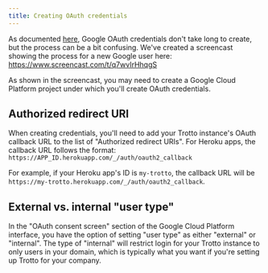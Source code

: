 ```yaml
---
title: Creating OAuth credentials
---
```


As documented [here](https://developers.google.com/identity/sign-in/web/sign-in#create_authorization_credentials), Google
OAuth credentials don't take long to create, but the process can be a bit confusing. We've created a screencast
showing the process for a new Google user here: https://www.screencast.com/t/q7wvIrHhqgS

As shown in the screencast, you may need to create a Google Cloud Platform project under which you'll create OAuth
credentials.

## Authorized redirect URI

When creating credentials, you'll need to add your Trotto instance's OAuth callback URL to the list
of "Authorized redirect URIs". For Heroku apps, the callback URL follows the
format: `https://APP_ID.herokuapp.com/_/auth/oauth2_callback`

For example, if your Heroku app's ID is `my-trotto`, the callback URL will
be `https://my-trotto.herokuapp.com/_/auth/oauth2_callback`.

## External vs. internal "user type"

In the "OAuth consent screen" section of the Google Cloud Platform interface, you have the option of setting "user type"
as either "external" or "internal". The type of "internal" will restrict login for your Trotto instance to only users
in your domain, which is typically what you want if you're setting up Trotto for your company.
